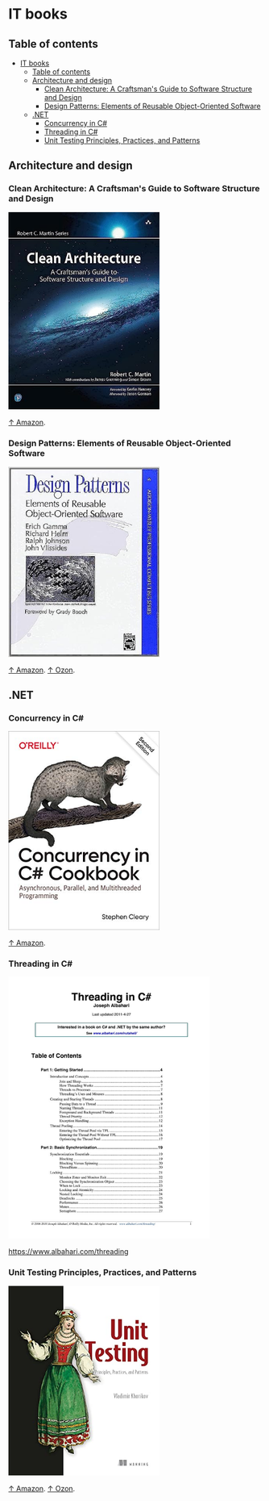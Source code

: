 # IT books

## Table of contents

- [IT books](#it-books)
  - [Table of contents](#table-of-contents)
  - [Architecture and design](#architecture-and-design)
    - [Clean Architecture: A Craftsman's Guide to Software Structure and Design](#clean-architecture-a-craftsmans-guide-to-software-structure-and-design)
    - [Design Patterns: Elements of Reusable Object-Oriented Software](#design-patterns-elements-of-reusable-object-oriented-software)
  - [.NET](#net)
    - [Concurrency in C#](#concurrency-in-c)
    - [Threading in C#](#threading-in-c)
    - [Unit Testing Principles, Practices, and Patterns](#unit-testing-principles-practices-and-patterns)

## Architecture and design

### Clean Architecture: A Craftsman's Guide to Software Structure and Design

<img src="clean-architecture.jpg" width="300px" />

[↑ Amazon](https://www.amazon.com/Clean-Architecture-Craftsmans-Software-Structure/dp/0134494164).

### Design Patterns: Elements of Reusable Object-Oriented Software

<img src="design-patterns.jpg" width="300px" />

[↑ Amazon](https://www.amazon.com/Design-Patterns-Elements-Reusable-Object-Oriented/dp/0201633612). [↑ Ozon](https://www.ozon.ru/product/patterny-obektno-orientirovannogo-proektirovaniya-211432335).

## .NET

### Concurrency in C&#35;

<img src="concurrency-in-csharp.jpg" width="300px" />

[↑ Amazon](https://www.amazon.com/Concurrency-Cookbook-Asynchronous-Multithreaded-Programming/dp/149205450X).

### Threading in C&#35;

<img src="threading-in-csharp.jpg" width="400px" />

<https://www.albahari.com/threading>

### Unit Testing Principles, Practices, and Patterns

<img src="khorikov-unit-testing.jpg" width="300px" />

[↑ Amazon](https://www.amazon.com/Unit-Testing-Principles-Practices-Patterns-ebook/dp/B09782L692). [↑ Ozon](https://www.ozon.ru/product/printsipy-yunit-testirovaniya-horikov-vladimir-211424826).
